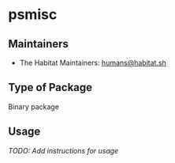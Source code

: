 # psmisc

## Maintainers

* The Habitat Maintainers: <humans@habitat.sh>

## Type of Package

Binary package

## Usage

*TODO: Add instructions for usage*
